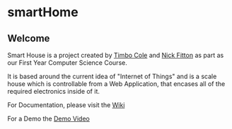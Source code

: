# smartHome

## Welcome ##

Smart House is a project created by [Timbo Cole](https://github.com/DiNozzo97) and [Nick Fitton](https://github.com/Alignak) as part as our First Year Computer Science Course.

It is based around the current idea of "Internet of Things" and is a scale house which is controllable from a Web Application, that encases all of the required electronics inside of it.

For Documentation, please visit the [Wiki](https://www.github.com/DiNozzo97/smartHome/wiki)

For a Demo the [Demo Video](https://youtu.be/3cEG87-J5SY)
